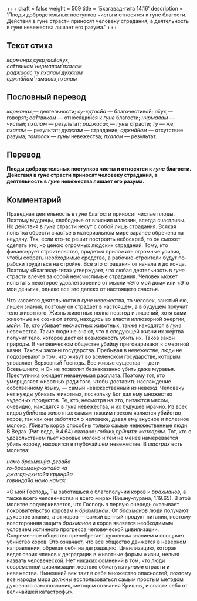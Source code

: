 +++
draft = false
weight = 509
title = 'Бхагавад-гита 14.16'
description = 'Плоды добродетельных поступков чисты и относятся к гуне благости. Действия в гуне страсти приносят человеку страдания, а деятельность в гуне невежества лишает его разума.'
+++

## Текст стиха

_карман̣ах̣ сукр̣тасйа̄хух̣  
са̄ттвикам̇ нирмалам̇ пхалам  
раджасас ту пхалам̇ дух̣кхам  
аджн̃а̄нам̇ тамасах̣ пхалам_

## Пословный перевод

_карман̣ах̣_ — деятельности; _су_\-_кр̣тасйа_ — благочестивой; _а̄хух̣_ — говорят; _са̄ттвикам_ — относящийся к _гуне_ благости; _нирмалам_ — чистый; _пхалам_ — результат; _раджасах̣_ — _гуны_ страсти; _ту_ — же; _пхалам_ — результат; _дух̣кхам_ — страдание; _аджн̃а̄нам_ — отсутствие разума; _тамасах̣_ — _гуны_ невежества; _пхалам_ — результат.

## Перевод

**Плоды добродетельных поступков чисты и относятся к _гуне_ благости. Действия в _гуне_ страсти приносят человеку страдания, а деятельность в _гуне_ невежества лишает его разума.**

## Комментарий

Праведная деятельность в _гуне_ благости приносит чистые плоды. Поэтому мудрецы, свободные от влияния иллюзии, всегда счастливы. Но действия в _гуне_ страсти несут с собой лишь страдания. Всякая попытка обрести счастье в материальном мире заранее обречена на неудачу. Так, если кто-то решит построить небоскреб, то он сможет сделать это, но ценою огромных людских страданий. Тому, кто финансирует строительство, придется приложить огромные усилия, чтобы собрать необходимые средства, а рабочие-строители будут по-рабски трудиться на стройке. Все это страдания от начала и до конца. Поэтому «Бхагавад-гита» утверждает, что любая деятельность в _гуне_ страсти влечет за собой неисчислимые страдания. Человек может испытать некоторое удовлетворение от мысли «Это мой дом» или «Это мои деньги», однако все это далеко от настоящего счастья.

Что касается деятельности в _гуне_ невежества, то человек, занятый ею, лишен знания, поэтому он страдает в настоящем, а в будущем получит тело животного. Жизнь животных полна невзгод и лишений, хотя сами животные не сознают этого, находясь во власти иллюзорной энергии, _майи_. Те, кто убивает несчастных животных, также находятся в _гуне_ невежества. Такие люди не знают, что в следующей жизни их жертва получит тело, которое даст ей возможность убить их. Таков закон природы. В человеческом обществе убийцу приговаривают к смертной казни. Таковы законы государства. Пребывая в невежестве, люди не подозревают о том, что живут во вселенском государстве, которым управляет Верховный Господь. Все живые существа — дети Всевышнего, и Он не позволит безнаказанно убить даже муравья. Преступника ожидает неминуемая расплата. Поэтому тот, кто умерщвляет животных ради того, чтобы доставить наслаждение собственному языку, — самый невежественный из невежд. Человеку нет нужды убивать животных, поскольку Бог дал ему множество чудесных продуктов. Те, кто, несмотря на это, питаются мясом, очевидно, находятся в _гуне_ невежества, и их будущее мрачно. Из всех видов убийства животных самым тяжким грехом является убийство коров, так как они заботятся о человеке, давая ему вкусное и полезное молоко. Убивать коров способны только самые невежественные люди. В Ведах (Риг-веда, 9.4.64) сказано: _гобхих̣ прӣн̣ита-матсарам_. Тот, кто с удовольствием пьет коровье молоко и тем не менее намеревается убить корову, находится в глубочайшем невежестве. В _шастрах_ есть молитва:

_намо брахман̣йа-дева̄йа  
го-бра̄хман̣а-хита̄йа ча  
джагад-дхита̄йа кр̣шн̣а̄йа  
говинда̄йа намо намах̣_

«О мой Господь, Ты заботишься о благополучии коров и _брахманов,_ а также всего человечества и всего мира» (Вишну-пурана, 1.19.65). В этой молитве подчеркивается, что Господь в первую очередь оказывает покровительство коровам и _брахманам_. От _брахманов_ люди получают духовное знание, а от коров — самый ценный продукт питания, поэтому всесторонняя защита _брахманов_ и коров является необходимым условием истинного прогресса человеческой цивилизации. Современное общество пренебрегает духовным знанием и поощряет убийство коров. Это означает, что все общество движется в неверном направлении, обрекая себя на деградацию. Цивилизацию, которая ведет своих членов к деградации в животные формы жизни, нельзя назвать человеческой. Нет никаких сомнений в том, что люди современной цивилизации жестоко обмануты _гунами_ страсти и невежества. Нынешний век таит в себе множество опасностей, поэтому все народы мира должны воспользоваться самым простым методом духовного самопознания, методом сознания Кришны, и спасти себя от величайшей катастрофы».
